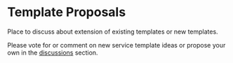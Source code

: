 # Template Proposals
Place to discuss about extension of existing templates or new templates.

Please vote for or comment on new service template ideas or propose your own in the [discussions](https://github.com/atlasH2020-templates/Template-Proposals/discussions) section.
